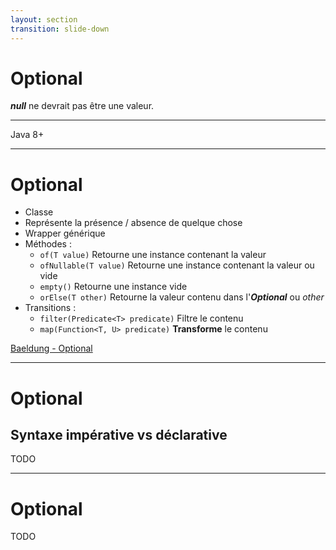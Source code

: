 ```yaml
---
layout: section
transition: slide-down
---
```


# Optional

***null*** ne devrait pas être une valeur.

<hr>

Java 8+

--- 

# Optional

<v-clicks>

- Classe 
- Représente la présence / absence de quelque chose
- Wrapper générique
- Méthodes :
    - `of(T value)` Retourne une instance contenant la valeur 
    - `ofNullable(T value)` Retourne une instance contenant la valeur ou vide
    - `empty()` Retourne une instance vide
    - `orElse(T other)`  Retourne la valeur contenu dans l'***Optional*** ou *other*
- Transitions : 
    - `filter(Predicate<T> predicate)` Filtre le contenu
    - `map(Function<T, U> predicate)` ____Transforme____ le contenu
</v-clicks>

<!-- footer -->
[Baeldung - Optional](https://www.baeldung.com/java-optional)

---

# Optional 

## Syntaxe impérative vs déclarative

TODO

---

# Optional 

TODO